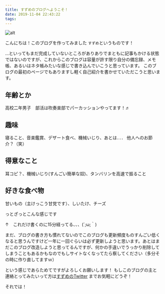```yaml
---
title: すずめのブログへようこそ！
date: 2019-11-04 22:43:22
tags:
---
```

![alt](./images/1stpost.png)

こんにちは！このブログを作ってみました `すずめ`というものです！

 …といってもまだ完成していないところがありありでまともに記事もかける状態ではないのですが、これからこのブログは容量が許す限り自分の備忘録、メモ帳、あるいはネタ帳みたいな感じで書き込んでいこうと思っています。 このブログの最初のページでもありますし軽く自己紹介を書かせていただこうと思います。

## 年齢とか
高校二年男子　部活は吹奏楽部でパーカッションやってます！♬

## 趣味
寝ること、音楽鑑賞、デザート食べ、機械いじり、あとは．．．
 他人へのお節介？（笑）

## 得意なこと
耳コピ？、機械いじり(すんごい簡単な奴)、タンバリンを高速で振ること

## 好きな食べ物
甘いもの（主けっこう甘党です）、しいたけ、チーズ


っとざっとこんな感じです

 ↑　これだけ書くのに15分経ってる、、、(´;ω;｀)

まだ、ブログの書き方も慣れてないのでこのブログも更新頻度ものすんごい低くなると思うんですけど一年に一回ぐらいは必ず更新しようと思います。あとはまだこのブログ改造しようと思ってるんですが、何かの手違いでうっかり削除してしまうこともあるかもなのでもしサイトなくなってたら察してください（多分その時に作り直してますｗ）

という感じであらためてですがよろしくお願いします！
もしこのブログの主と連絡とってみたいって方は[すずめのTwitter][すずめのTwitter] までお気軽にどうぞ！ 

それでは！

[すずめのTwitter]: https://twitter.com/uminekosan31415